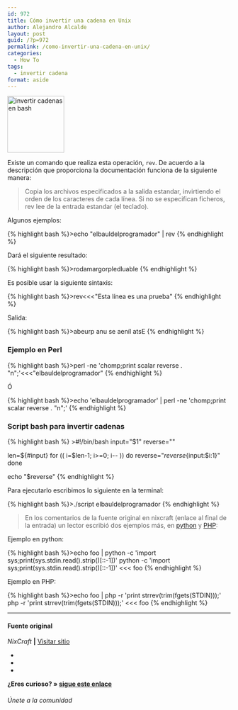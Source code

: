 ```yaml
---
id: 972
title: Cómo invertir una cadena en Unix
author: Alejandro Alcalde
layout: post
guid: /?p=972
permalink: /como-invertir-una-cadena-en-unix/
categories:
  - How To
tags:
  - invertir cadena
format: aside
---
```

[<img alt="invertir cadenas en bash" src="https://lh4.googleusercontent.com/-vUNPZhd87O8/TROpDAE42nI/AAAAAAAAAN8/Gfmk5XMAcsg/s128/sh.png" title="Shell Bash" class="alignleft" width="128" height="128" />][1]

Existe un comando que realiza esta operación, `rev`. De acuerdo a la descripción que proporciona la documentación funciona de la siguiente manera:

> Copia los archivos especificados a la salida estandar, invirtiendo el orden de los caracteres de cada línea. Si no se especifican ficheros, rev lee de la entrada estandar (el teclado).

Algunos ejemplos:  
  
<!--more-->

{% highlight bash %}>echo "elbauldelprogramador" | rev
{% endhighlight %}

Dará el siguiente resultado:

{% highlight bash %}>rodamargorpledluable
{% endhighlight %}

Es posible usar la siguiente sintaxis:

{% highlight bash %}>rev&lt;&lt;&lt;"Esta línea es una prueba"
{% endhighlight %}

Salida:

{% highlight bash %}>abeurp anu se aeníl atsE
{% endhighlight %}

### Ejemplo en Perl

{% highlight bash %}>perl -ne 'chomp;print scalar reverse . "n";'&lt;&lt;&lt;"elbauldelprogramador"
{% endhighlight %}

Ó

{% highlight bash %}>echo 'elbauldelprogramador' | perl -ne 'chomp;print scalar reverse . "n";'
{% endhighlight %}

### Script bash para invertir cadenas

{% highlight bash %} >#!/bin/bash
input="$1"
reverse=""
 
len=${#input}
for (( i=$len-1; i>=0; i-- ))
do
   reverse="$reverse${input:$i:1}"
done
 
echo "$reverse"
{% endhighlight %}

Para ejecutarlo escribimos lo siguiente en la terminal:

{% highlight bash %}>./script elbauldelprogramador
{% endhighlight %}

> En los comentarios de la fuente original en nixcraft (enlace al final de la entrada) un lector escribió dos ejemplos más, en [python][2] y [PHP][3]:

Ejemplo en python:

{% highlight bash %}>echo foo | python -c 'import sys;print(sys.stdin.read().strip()[::-1])'
python -c 'import sys;print(sys.stdin.read().strip()[::-1])' &lt;&lt;&lt; foo
{% endhighlight %}

Ejemplo en PHP:

{% highlight bash %}>echo foo | php -r 'print strrev(trim(fgets(STDIN)));'
php -r 'print strrev(trim(fgets(STDIN)));' &lt;&lt;&lt; foo
{% endhighlight %}

* * *

#### Fuente original

*NixCraft* **|** <a href="http://www.cyberciti.biz/faq/how-to-reverse-string-in-unix-shell-script/" target="_blank">Visitar sitio</a> 

<div class="sharedaddy">
  <div class="sd-content">
    <ul>
      <li>
        <a class="hastip" rel="nofollow" href="http://twitter.com/home?status=Cómo invertir una cadena en Unix+http://elbauldelprogramador.com/como-invertir-una-cadena-en-unix/+V%C3%ADa+%40elbaulp" onclick="javascript:window.open(this.href, '', 'menubar=no,toolbar=no,resizable=yes,scrollbars=yes,height=600,width=600');return false;" title="Compartir en Twitter" target="_blank"><span class="iconbox-title"><i class="icon-twitter icon-2x"></i></span></a>
      </li>
      <li>
        <a class="hastip" rel="nofollow" href="http://www.facebook.com/sharer.php?u=http://elbauldelprogramador.com/como-invertir-una-cadena-en-unix/&t=Cómo invertir una cadena en Unix+http://elbauldelprogramador.com/como-invertir-una-cadena-en-unix/+V%C3%ADa+%40elbaulp" onclick="javascript:window.open(this.href, '', 'menubar=no,toolbar=no,resizable=yes,scrollbars=yes,height=600,width=600');return false;" title="Compartir en Facebook" target="_blank"><span class="iconbox-title"><i class="icon-facebook icon-2x"></i></span></a>
      </li>
      <li>
        <a class="hastip" rel="nofollow" href="https://plus.google.com/share?url=Cómo invertir una cadena en Unix+http://elbauldelprogramador.com/como-invertir-una-cadena-en-unix/+V%C3%ADa+%40elbaulp" onclick="javascript:window.open(this.href, '', 'menubar=no,toolbar=no,resizable=yes,scrollbars=yes,height=600,width=600');return false;" title="Compartir en G+" target="_blank"><span class="iconbox-title"><i class="icon-google-plus icon-2x"></i></span></a>
      </li>
    </ul>
  </div>
</div>

<span id="socialbottom" class="highlight style-2">

<p>
  <strong>¿Eres curioso? » <a onclick="javascript:_gaq.push(['_trackEvent','random','click-random']);" href="/index.php?random=1">sigue este enlace</a></strong>
</p>

<h6>
  Únete a la comunidad
</h6>

<div class="iconsc hastip" title="2240 seguidores">
  <a href="http://twitter.com/elbaulp" target="_blank"><i class="icon-twitter"></i></a>
</div>

<div class="iconsc hastip" title="2452 fans">
  <a href="http://facebook.com/elbauldelprogramador" target="_blank"><i class="icon-facebook"></i></a>
</div>

<div class="iconsc hastip" title="0 +1s">
  <a href="http://plus.google.com/+Elbauldelprogramador" target="_blank"><i class="icon-google-plus"></i></a>
</div>

<div class="iconsc hastip" title="Repositorios">
  <a href="http://github.com/algui91" target="_blank"><i class="icon-github"></i></a>
</div>

<div class="iconsc hastip" title="Feed RSS">
  <a href="http://elbauldelprogramador.com/feed" target="_blank"><i class="icon-rss"></i></a>
</div></span>

 [1]: https://lh4.googleusercontent.com/-vUNPZhd87O8/TROpDAE42nI/AAAAAAAAAN8/Gfmk5XMAcsg/s128/sh.png
 [2]: /python/
 [3]: /php/